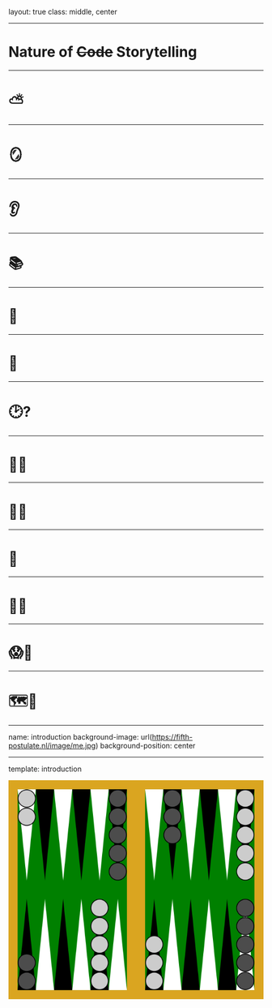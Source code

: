 layout: true
class: middle, center

---

# Nature of ~~Code~~ Storytelling

---
<!-- Sun behind cloud  -->

# &#9925;

---
<!-- Mirror -->

# &#129694;

---
<!-- Listening -->
# &#128066;

---
<!-- Reading -->

# &#128218;

---
<!-- Thinking -->

# &#129300;

---
<!-- Rainbow -->

# &#127752;

---
<!-- Time -->

# &#128337;&#63;

---
<!-- Rat Race -->

# &#128000;&#127937;

---
<!-- Searching Sparkles -->

# &#128270;&#10024;

---
<!-- Meditate -->

# &#129496;

---
<!-- Smell Roses -->

# &#128067;&#127801;

---
<!-- Shock Party -->

# &#128561;&#129395;

---
<!-- Map  Compass -->

# &#128506;&#129517;

---
name: introduction
background-image: url(https://fifth-postulate.nl/image/me.jpg)
background-position: center

---
template: introduction

![A rendition of a backgammon board](image/backgammon.png)
